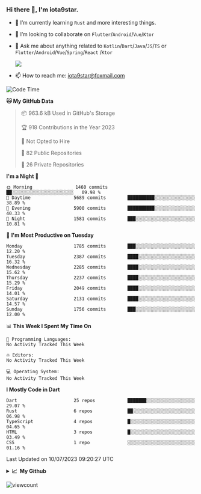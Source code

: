 ### Hi there 👋, I'm iota9star.

- 🌱 I’m currently learning `Rust` and more interesting things.
- 👯 I’m looking to collaborate on `Flutter`/`Android`/`Vue`/`Ktor`
- 💬 Ask me about anything related to `Kotlin`/`Dart`/`Java`/`JS`/`TS` or `Flutter`/`Android`/`Vue`/`Spring`/`React`
  /`Ktor`
  
  ![](https://github-readme-stats.vercel.app/api/top-langs?username=iota9star&show_icons=true&locale=en&layout=compact)
  
- 📫 How to reach me: [iota9star@foxmail.com](iota9star@foxmail.com)


<!--START_SECTION:waka-->
![Code Time](http://img.shields.io/badge/Code%20Time-3%2C090%20hrs%2054%20mins-blue)

**🐱 My GitHub Data** 

> 📦 963.6 kB Used in GitHub's Storage 
 > 
> 🏆 918 Contributions in the Year 2023
 > 
> 🚫 Not Opted to Hire
 > 
> 📜 82 Public Repositories 
 > 
> 🔑 26 Private Repositories 
 > 
**I'm a Night 🦉** 

```text
🌞 Morning                1460 commits        ██░░░░░░░░░░░░░░░░░░░░░░░   09.98 % 
🌆 Daytime                5689 commits        ██████████░░░░░░░░░░░░░░░   38.89 % 
🌃 Evening                5900 commits        ██████████░░░░░░░░░░░░░░░   40.33 % 
🌙 Night                  1581 commits        ███░░░░░░░░░░░░░░░░░░░░░░   10.81 % 
```
📅 **I'm Most Productive on Tuesday** 

```text
Monday                   1785 commits        ███░░░░░░░░░░░░░░░░░░░░░░   12.20 % 
Tuesday                  2387 commits        ████░░░░░░░░░░░░░░░░░░░░░   16.32 % 
Wednesday                2285 commits        ████░░░░░░░░░░░░░░░░░░░░░   15.62 % 
Thursday                 2237 commits        ████░░░░░░░░░░░░░░░░░░░░░   15.29 % 
Friday                   2049 commits        ████░░░░░░░░░░░░░░░░░░░░░   14.01 % 
Saturday                 2131 commits        ████░░░░░░░░░░░░░░░░░░░░░   14.57 % 
Sunday                   1756 commits        ███░░░░░░░░░░░░░░░░░░░░░░   12.00 % 
```


📊 **This Week I Spent My Time On** 

```text
💬 Programming Languages: 
No Activity Tracked This Week

🔥 Editors: 
No Activity Tracked This Week

💻 Operating System: 
No Activity Tracked This Week
```

**I Mostly Code in Dart** 

```text
Dart                     25 repos            ███████░░░░░░░░░░░░░░░░░░   29.07 % 
Rust                     6 repos             ██░░░░░░░░░░░░░░░░░░░░░░░   06.98 % 
TypeScript               4 repos             █░░░░░░░░░░░░░░░░░░░░░░░░   04.65 % 
HTML                     3 repos             █░░░░░░░░░░░░░░░░░░░░░░░░   03.49 % 
CSS                      1 repo              ░░░░░░░░░░░░░░░░░░░░░░░░░   01.16 % 
```




 Last Updated on 10/07/2023 09:20:27 UTC
<!--END_SECTION:waka-->

<details>
  <summary><b>📈&nbsp;&nbsp;My Github</b></summary>
  <br>
  <img src='https://github-profile-trophy.vercel.app/?username=iota9star'>
  <img src='https://bad-apple-github-readme.vercel.app/api?show_bg=1&username=iota9star&hide_title=true'>
  <img src='http://cr-skills-chart-widget.azurewebsites.net/api/api?username=iota9star'>
  <img src='https://github-readme-stats.vercel.app/api/wakatime?username=iota9star&layout=compact'>
</details>


![viewcount](https://count.getloli.com/get/@iota9star?theme=rule34)
